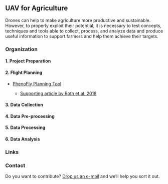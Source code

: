 ## UAV for Agriculture 

Drones can help to make agriculture more productive and sustainable. However, to
properly exploit their potential,  it is necessary to test concepts, techniques and tools able to collect, process, and analyze data and produce useful information to support farmers and help them achieve their targets.

### Organization

#### 1. Project Preparation

#### 2. Flight Planning
   
   - [PhenoFly Planning Tool](https://shiny.usys.ethz.ch/PhenoFlyPlanningTool/)
  
      - [Supporting article by Roth et al, 2018](https://pubmed.ncbi.nlm.nih.gov/30598692/)

#### 3. Data Collection

#### 4. Data Pre-processing

#### 5. Data Processing

#### 6. Data Analysis

### Links

### Contact

Do you want to contribute? [Drop us an e-mail](mailto:rs4all@zohomail.com) and we’ll help you sort it out.
